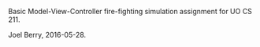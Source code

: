 Basic Model-View-Controller fire-fighting simulation assignment for UO CS 211.

Joel Berry, 2016-05-28.
